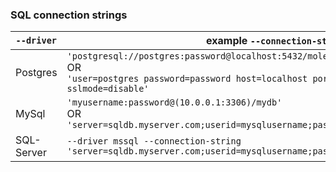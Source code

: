 ### SQL connection strings

| `--driver` | example `--connection-string` | Additional information |
|---|---|---|
| Postgres | `'postgresql://postgres:password@localhost:5432/molecula?sslmode=disable'`<br/>OR</br>`'user=postgres password=password host=localhost port=5432 dbname=molecula sslmode=disable'` | [`postgres` connection string](https://godoc.org/github.com/lib/pq){:target="_blank"} |
| MySql | `'myusername:password@(10.0.0.1:3306)/mydb'`<br/>OR<br/>`'server=sqldb.myserver.com;userid=mysqlusername;password=secret;database=mydbname'` | [`MySQL` connection strings](https://github.com/go-sql-driver/mysql#dsn-data-source-name){:target="_blank"} |
| SQL-Server | `--driver mssql --connection-string 'server=sqldb.myserver.com;userid=mysqlusername;password=secret;database=mydbname'` | [`SQL-Server` connection strings](https://github.com/denisenkom/go-mssqldb#connection-parameters-and-dsn){:target="_blank"} |
